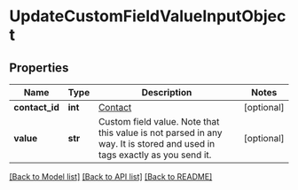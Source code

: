 # UpdateCustomFieldValueInputObject

## Properties
Name | Type | Description | Notes
------------ | ------------- | ------------- | -------------
**contact_id** | **int** | [Contact](http://docs.textmagictesting.com/tag#Contacts)  | [optional] 
**value** | **str** | Custom field value. Note that this value is not parsed in any way. It is stored and used in tags exactly as you send it. | [optional] 

[[Back to Model list]](../README.md#documentation-for-models) [[Back to API list]](../README.md#documentation-for-api-endpoints) [[Back to README]](../README.md)



